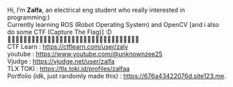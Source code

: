 Hi, I’m **Zalfa**, an electrical eng student who really interested in programming:)  
Currently learning ROS (Robot Operating System) and OpenCV [and i also do some CTF (Capture The Flag)] :D    
🌼🌼🌼🌼🌼🌼🌼🌼🌼🌼🌼🌼🌼🌼🌼🌼🌼🌼🌼🌼🌼🌼🌼🌼🌼🌼🌼🌼🌼🌼🌼🌼🌼             
CTF Learn : https://ctflearn.com/user/zalv    
youtube : https://www.youtube.com/@unknownzee25   
Vjudge : https://vjudge.net/user/zalfa  
TLX TOKI : https://tlx.toki.id/profiles/zalfaa  
Portfolio (idk, just randomly made this) : 
https://676a43422076d.site123.me.   
